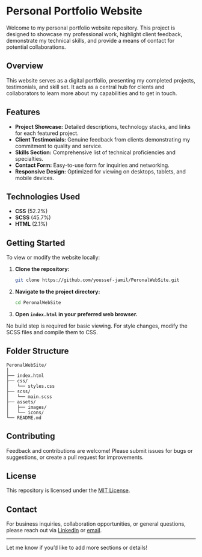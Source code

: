 # Personal Portfolio Website

Welcome to my personal portfolio website repository. This project is designed to showcase my professional work, highlight client feedback, demonstrate my technical skills, and provide a means of contact for potential collaborations.

## Overview

This website serves as a digital portfolio, presenting my completed projects, testimonials, and skill set. It acts as a central hub for clients and collaborators to learn more about my capabilities and to get in touch.

## Features

- **Project Showcase:** Detailed descriptions, technology stacks, and links for each featured project.
- **Client Testimonials:** Genuine feedback from clients demonstrating my commitment to quality and service.
- **Skills Section:** Comprehensive list of technical proficiencies and specialties.
- **Contact Form:** Easy-to-use form for inquiries and networking.
- **Responsive Design:** Optimized for viewing on desktops, tablets, and mobile devices.

## Technologies Used

- **CSS** (52.2%)
- **SCSS** (45.7%)
- **HTML** (2.1%)

## Getting Started

To view or modify the website locally:

1. **Clone the repository:**
   ```bash
   git clone https://github.com/youssef-jamil/PeronalWebSite.git
   ```
2. **Navigate to the project directory:**
   ```bash
   cd PeronalWebSite
   ```
3. **Open `index.html` in your preferred web browser.**

No build step is required for basic viewing. For style changes, modify the SCSS files and compile them to CSS.

## Folder Structure

```
PeronalWebSite/
│
├── index.html
├── css/
│   └── styles.css
├── scss/
│   └── main.scss
├── assets/
│   ├── images/
│   └── icons/
└── README.md
```

## Contributing

Feedback and contributions are welcome! Please submit issues for bugs or suggestions, or create a pull request for improvements.

## License

This repository is licensed under the [MIT License](LICENSE).

## Contact

For business inquiries, collaboration opportunities, or general questions, please reach out via [LinkedIn](#) or [email](#).

---

Let me know if you’d like to add more sections or details!
